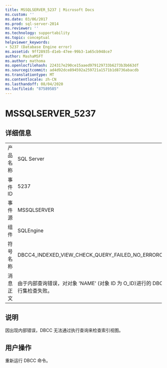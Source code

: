 ```yaml
---
title: MSSQLSERVER_5237 | Microsoft Docs
ms.custom: ''
ms.date: 03/06/2017
ms.prod: sql-server-2014
ms.reviewer: ''
ms.technology: supportability
ms.topic: conceptual
helpviewer_keywords:
- 5237 (Database Engine error)
ms.assetid: 9ff28935-d1eb-47ee-99b3-1a65cb948ce7
author: MashaMSFT
ms.author: mathoma
ms.openlocfilehash: 224317e290ce15aaed979129733b6273b3b663df
ms.sourcegitcommit: ad4d92dce894592a259721a1571b1d8736abacdb
ms.translationtype: MT
ms.contentlocale: zh-CN
ms.lasthandoff: 08/04/2020
ms.locfileid: "87589585"
---
```

# <a name="mssqlserver_5237"></a>MSSQLSERVER_5237
    
## <a name="details"></a>详细信息  
  
|||  
|-|-|  
|产品名称|SQL Server|  
|事件 ID|5237|  
|事件源|MSSQLSERVER|  
|组件|SQLEngine|  
|符号名称|DBCC4_INDEXED_VIEW_CHECK_QUERY_FAILED_NO_ERRORCODE|  
|消息正文|由于内部查询错误，对对象 'NAME' (对象 ID 为 O_ID)进行的 DBCC 跨行集检查失败。|  
  
## <a name="explanation"></a>说明  
 因出现内部错误，DBCC 无法通过执行查询来检查索引视图。  
  
## <a name="user-action"></a>用户操作  
 重新运行 DBCC 命令。  
  
  
